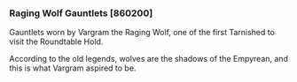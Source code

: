 ### Raging Wolf Gauntlets [860200]

Gauntlets worn by Vargram the Raging Wolf, one of the first Tarnished to visit the Roundtable Hold.

According to the old legends, wolves are the shadows of the Empyrean, and this is what Vargram aspired to be.